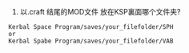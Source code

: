 1. 以.craft 结尾的MOD文件 放在KSP裏面哪个文件夹?
```
Kerbal Space Program/saves/your_filefolder/SPH
or
Kerbal Spabe Program/saves/your_filefolder/VAB
```

